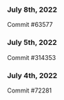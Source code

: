 ### July 8th, 2022

Commit #63577

### July 5th, 2022

Commit #314353


### July 4th, 2022

Commit #72281
